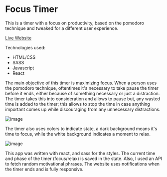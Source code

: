 # Focus Timer

This is a timer with a focus on productivity, based on the pomodoro technique and tweaked for a different user experience.

[Live Website](https://msosadesign.github.io/focus-timer/)

Technologies used:
- HTML/CSS
- SASS
- Javascript
- React

The main objective of this timer is maximizing focus. When a person uses the pomodoro technique, oftentimes it's necessary to take pause the timer before it ends, either because of something necessary or just a distraction. The timer takes this into consideration and allows to pause but, any wasted time is added to the timer; this allows to stop the time in case anything important comes up while discouraging from any unnecessary distractions.

![image](https://github.com/msosadesign/focus-timer/assets/59977013/cadb9525-e6b1-427c-91bc-99f1f826a4cd)

The timer also uses colors to indicate state, a dark background means it's time to focus, while the white background indicates a moment to relax.

![image](https://github.com/msosadesign/focus-timer/assets/59977013/d7c74815-b789-494e-af01-4f08ff42010c)

This app was written with react, and sass for the styles. The current time and phase of the timer (focus/relax) is saved in the state. Also, I used an API to fetch random motivational phrases. The website uses notifications when the timer ends and is fully responsive.
